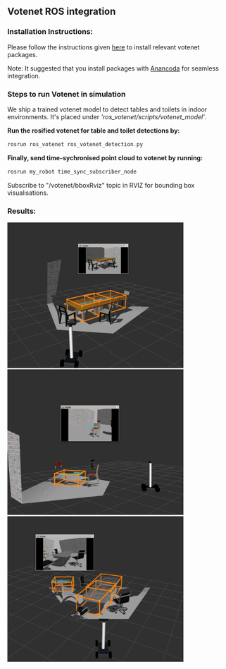## Votenet ROS integration
### Installation Instructions:

Please follow the instructions given [here](https://github.com/facebookresearch/votenet) to install relevant votenet packages. 

Note: It suggested that you install packages with [Anancoda](https://www.anaconda.com/products/individual) for seamless integration. 

### Steps to run Votenet in simulation
We ship a trained votenet model to detect tables and toilets in indoor environments. It's placed under *'ros_votenet/scripts/votenet_model'*. 

**Run the rosified votenet for table and toilet detections by:** 

```asm
rosrun ros_votenet ros_votenet_detection.py 
```

**Finally, send time-sychronised point cloud to votenet by running:**
```asm
rosrun my_robot time_sync_subscriber_node
```

Subscribe to "/votenet/bboxRviz" topic in RVIZ for bounding box visualisations.

### Results:

<img src="../images/votenet/votenet-table.png" height="330" width="400"> <img src="../images/votenet/votenet-round-table.png" height="330" width="400">
<img src="../images/votenet/votenet-conference-table.png" height="330" width="400">
